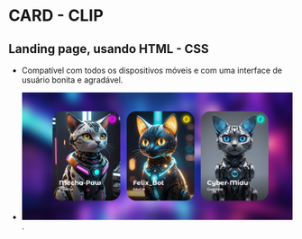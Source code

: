 # CARD - CLIP
## Landing page, usando HTML - CSS 
- Compatível com todos os dispositivos móveis e com uma interface de usuário bonita e agradável.

- ![imagens ai galelia](https://raw.githubusercontent.com/Ivanctga/card_clip/refs/heads/main/Card.png).

